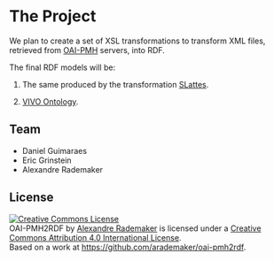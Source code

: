 
# The Project

We plan to create a set of XSL transformations to transform XML files,
retrieved from [OAI-PMH](http://en.wikipedia.org/wiki/OAI-PMH)
servers, into RDF.

The final RDF models will be:

1. The same produced by the transformation
   [SLattes](https://github.com/arademaker/SLattes).

2. [VIVO Ontology](https://code.google.com/p/connect-isf/).

## Team

- Daniel Guimaraes
- Eric Grinstein
- Alexandre Rademaker

## License

<a rel="license" href="http://creativecommons.org/licenses/by/4.0/"><img alt="Creative Commons License" style="border-width:0" src="https://i.creativecommons.org/l/by/4.0/88x31.png" /></a><br /><span xmlns:dct="http://purl.org/dc/terms/" property="dct:title">OAI-PMH2RDF</span> by <a xmlns:cc="http://creativecommons.org/ns#" href="https://github.com/arademaker/oai-pmh2rdf" property="cc:attributionName" rel="cc:attributionURL">Alexandre Rademaker</a> is licensed under a <a rel="license" href="http://creativecommons.org/licenses/by/4.0/">Creative Commons Attribution 4.0 International License</a>.<br />Based on a work at <a xmlns:dct="http://purl.org/dc/terms/" href="https://github.com/arademaker/oai-pmh2rdf" rel="dct:source">https://github.com/arademaker/oai-pmh2rdf</a>.



